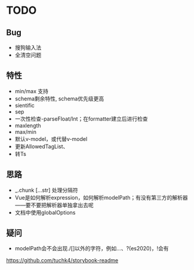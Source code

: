 # TODO

## Bug

+ 搜狗输入法
+ 全清空问题

## 特性

+ min/max 支持
+ schema剩余特性, schema优先级更高
+ sientific
+ sep
+ 一次性检查-parseFloat/Int；在formatter建立后进行检查
+ maxlength
+ max/min
+ 默认v-model，或代替v-model
+ 更新AllowedTagList、
+ 转Ts

## 思路

+ _.chunk [...str] 处理分隔符
+ Vue是如何解析expression，如何解析modelPath；有没有第三方的解析器——要不要把解析器单独拿出去呢
+ 文档中使用globalOptions

## 疑问

+ modelPath会不会出现./[]以外的字符，例如...、?(es2020)，!会有


https://github.com/tuchk4/storybook-readme